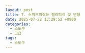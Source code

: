 ```yaml
---
layout: post
title: 7. 스워드피쉬와 젤리피쉬 및 변형
date: 2025-07-22 13:29:52 +0900
categories:
  - 스도쿠
  - 고급
tags:
  - 스도쿠
---
```

